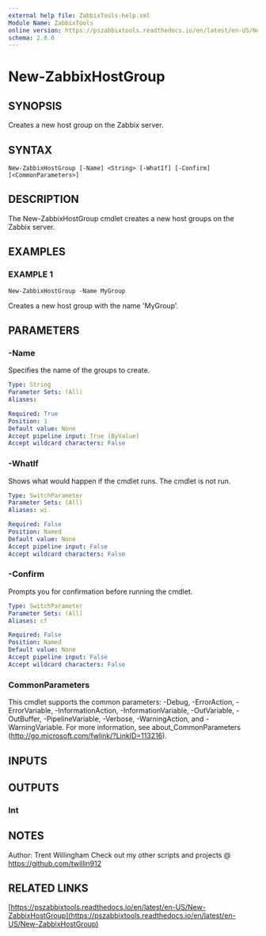 ```yaml
---
external help file: ZabbixTools-help.xml
Module Name: ZabbixTools
online version: https://pszabbixtools.readthedocs.io/en/latest/en-US/New-ZabbixHostGroup
schema: 2.0.0
---
```


# New-ZabbixHostGroup

## SYNOPSIS
Creates a new host group on the Zabbix server.

## SYNTAX

```
New-ZabbixHostGroup [-Name] <String> [-WhatIf] [-Confirm] [<CommonParameters>]
```

## DESCRIPTION
The New-ZabbixHostGroup cmdlet creates a new host groups on the Zabbix server.

## EXAMPLES

### EXAMPLE 1
```
New-ZabbixHostGroup -Name MyGroup
```

Creates a new host group with the name 'MyGroup'.

## PARAMETERS

### -Name
Specifies the name of the groups to create.

```yaml
Type: String
Parameter Sets: (All)
Aliases:

Required: True
Position: 1
Default value: None
Accept pipeline input: True (ByValue)
Accept wildcard characters: False
```

### -WhatIf
Shows what would happen if the cmdlet runs.
The cmdlet is not run.

```yaml
Type: SwitchParameter
Parameter Sets: (All)
Aliases: wi

Required: False
Position: Named
Default value: None
Accept pipeline input: False
Accept wildcard characters: False
```

### -Confirm
Prompts you for confirmation before running the cmdlet.

```yaml
Type: SwitchParameter
Parameter Sets: (All)
Aliases: cf

Required: False
Position: Named
Default value: None
Accept pipeline input: False
Accept wildcard characters: False
```

### CommonParameters
This cmdlet supports the common parameters: -Debug, -ErrorAction, -ErrorVariable, -InformationAction, -InformationVariable, -OutVariable, -OutBuffer, -PipelineVariable, -Verbose, -WarningAction, and -WarningVariable. For more information, see about_CommonParameters (http://go.microsoft.com/fwlink/?LinkID=113216).

## INPUTS

## OUTPUTS

### Int
## NOTES
Author: Trent Willingham
Check out my other scripts and projects @ https://github.com/twillin912

## RELATED LINKS

[https://pszabbixtools.readthedocs.io/en/latest/en-US/New-ZabbixHostGroup](https://pszabbixtools.readthedocs.io/en/latest/en-US/New-ZabbixHostGroup)

